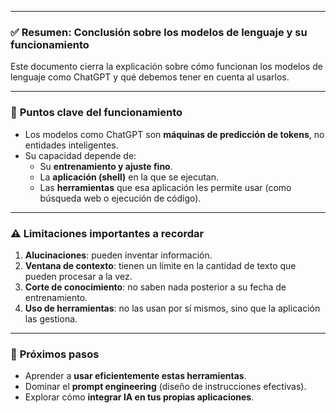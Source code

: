 
---
### ✅ **Resumen: Conclusión sobre los modelos de lenguaje y su funcionamiento**

Este documento cierra la explicación sobre cómo funcionan los modelos de lenguaje como ChatGPT y qué debemos tener en cuenta al usarlos.

---

### 🧠 **Puntos clave del funcionamiento**

- Los modelos como ChatGPT son **máquinas de predicción de tokens**, no entidades inteligentes.
- Su capacidad depende de:
    - Su **entrenamiento y ajuste fino**.
    - La **aplicación (shell)** en la que se ejecutan.
    - Las **herramientas** que esa aplicación les permite usar (como búsqueda web o ejecución de código).

---

### ⚠️ **Limitaciones importantes a recordar**

1. **Alucinaciones**: pueden inventar información.
2. **Ventana de contexto**: tienen un límite en la cantidad de texto que pueden procesar a la vez.
3. **Corte de conocimiento**: no saben nada posterior a su fecha de entrenamiento.
4. **Uso de herramientas**: no las usan por sí mismos, sino que la aplicación las gestiona.

---

### 🚀 **Próximos pasos**

- Aprender a **usar eficientemente estas herramientas**.
- Dominar el **prompt engineering** (diseño de instrucciones efectivas).
- Explorar cómo **integrar IA en tus propias aplicaciones**.